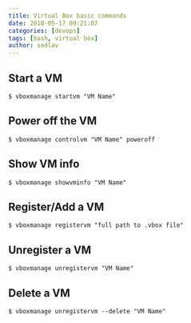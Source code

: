 ```yaml
---
title: Virtual Box basic commands
date: 2018-05-17 09:21:07
categories: [devops]
tags: [bash, virtual box]
author: sedlav
---
```


## Start a VM
```
$ vboxmanage startvm "VM Name"
```

## Power off the VM
```
$ vboxmanage controlvm "VM Name" poweroff
```

## Show VM info
```
$ vboxmanage showvminfo "VM Name"
```

## Register/Add a VM
```
$ vboxmanage registervm "full path to .vbox file"
```

## Unregister a VM
```
$ vboxmanage unregistervm "VM Name"
```

## Delete a VM
```
$ vboxmanage unregistervm --delete "VM Name"
```
